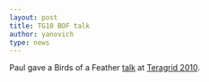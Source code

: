 ```yaml
---
layout: post
title: TG10 BOF talk
author: yanovich
type: news
---
```


Paul gave a Birds of a Feather <a href="papers/slash2_tg2010.pdf">talk</a> at <a href="http://teragrid.org/">Teragrid 2010</a>.
